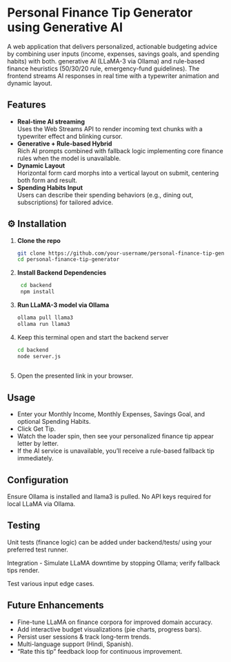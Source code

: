 # Personal Finance Tip Generator using Generative AI

A web application that delivers personalized, actionable budgeting advice by combining user inputs (income, expenses, savings goals, and spending habits) with both. generative AI (LLaMA-3 via Ollama) and rule-based finance heuristics (50/30/20 rule, emergency-fund guidelines). The frontend streams AI responses in real time with a typewriter animation and dynamic layout.


## Features

- **Real-time AI streaming**  
  Uses the Web Streams API to render incoming text chunks with a typewriter effect and blinking cursor.
- **Generative + Rule-based Hybrid**  
  Rich AI prompts combined with fallback logic implementing core finance rules when the model is unavailable.
- **Dynamic Layout**  
  Horizontal form card morphs into a vertical layout on submit, centering both form and result.
- **Spending Habits Input**  
  Users can describe their spending behaviors (e.g., dining out, subscriptions) for tailored advice.



## ⚙️ Installation

1. **Clone the repo**  
   ```bash
   git clone https://github.com/your-username/personal-finance-tip-generator.git
   cd personal-finance-tip-generator

2. **Install Backend Dependencies**
   ```bash
    cd backend
    npm install

3. **Run LLaMA-3 model via Ollama**
    ```bash
    ollama pull llama3
    ollama run llama3

4. Keep this terminal open and start the backend server
    ```bash
    cd backend
    node server.js
  
5. Open the presented link in your browser.



## Usage

- Enter your Monthly Income, Monthly Expenses, Savings Goal, and optional Spending Habits.
- Click Get Tip.
- Watch the loader spin, then see your personalized finance tip appear letter by letter.
- If the AI service is unavailable, you’ll receive a rule-based fallback tip immediately.
  

## Configuration

Ensure Ollama is installed and llama3 is pulled.
No API keys required for local LLaMA via Ollama.


## Testing
Unit tests (finance logic) can be added under backend/tests/ using your preferred test runner.

Integration - Simulate LLaMA downtime by stopping Ollama; verify fallback tips render.

Test various input edge cases.

## Future Enhancements

- Fine-tune LLaMA on finance corpora for improved domain accuracy.
- Add interactive budget visualizations (pie charts, progress bars).
- Persist user sessions & track long-term trends.
- Multi-language support (Hindi, Spanish).
- “Rate this tip” feedback loop for continuous improvement.


